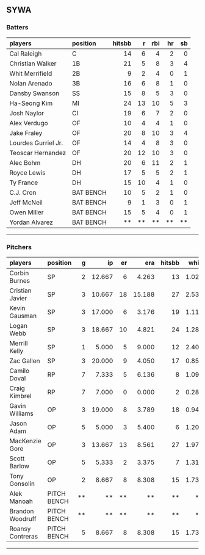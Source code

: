 ## SYWA

### Batters

 
|players             |position  | hitsbb|  r| rbi| hr| sb| 
|:-------------------|:---------|------:|--:|---:|--:|--:| 
|Cal Raleigh         |C         |     14|  6|   4|  2|  0| 
|Christian Walker    |1B        |     21|  5|   8|  3|  4| 
|Whit Merrifield     |2B        |      9|  2|   4|  0|  1| 
|Nolan Arenado       |3B        |     16|  6|   8|  1|  0| 
|Dansby Swanson      |SS        |     15|  8|   5|  3|  0| 
|Ha-Seong Kim        |MI        |     24| 13|  10|  5|  3| 
|Josh Naylor         |CI        |     19|  6|   7|  2|  0| 
|Alex Verdugo        |OF        |     10|  4|   4|  1|  0| 
|Jake Fraley         |OF        |     20|  8|  10|  3|  4| 
|Lourdes Gurriel Jr. |OF        |     14|  4|   8|  3|  0| 
|Teoscar Hernandez   |OF        |     20| 12|  10|  3|  0| 
|Alec Bohm           |DH        |     20|  6|  11|  2|  1| 
|Royce Lewis         |DH        |     17|  5|   5|  2|  1| 
|Ty France           |DH        |     15| 10|   4|  1|  0| 
|C.J. Cron           |BAT BENCH |     10|  5|   2|  1|  0| 
|Jeff McNeil         |BAT BENCH |      9|  1|   3|  0|  1| 
|Owen Miller         |BAT BENCH |     15|  5|   4|  0|  1| 
|Yordan Alvarez      |BAT BENCH |     **| **|  **| **| **| 


* * *

### Pitchers

 
|players          |position    |  g|     ip| er|    era| hitsbb|  whip| so|  w| sv| 
|:----------------|:-----------|--:|------:|--:|------:|------:|-----:|--:|--:|--:| 
|Corbin Burnes    |SP          |  2| 12.667|  6|  4.263|     13| 1.026| 10|  1|  0| 
|Cristian Javier  |SP          |  3| 10.667| 18| 15.188|     27| 2.531|  6|  0|  0| 
|Kevin Gausman    |SP          |  3| 17.000|  6|  3.176|     19| 1.118| 25|  1|  0| 
|Logan Webb       |SP          |  3| 18.667| 10|  4.821|     24| 1.286| 21|  1|  0| 
|Merrill Kelly    |SP          |  1|  5.000|  5|  9.000|     12| 2.400|  2|  0|  0| 
|Zac Gallen       |SP          |  3| 20.000|  9|  4.050|     17| 0.850| 20|  2|  0| 
|Camilo Doval     |RP          |  7|  7.333|  5|  6.136|      8| 1.091|  9|  0|  6| 
|Craig Kimbrel    |RP          |  7|  7.000|  0|  0.000|      2| 0.286| 12|  0|  3| 
|Gavin Williams   |OP          |  3| 19.000|  8|  3.789|     18| 0.947| 12|  0|  0| 
|Jason Adam       |OP          |  5|  5.000|  3|  5.400|      6| 1.200|  5|  0|  0| 
|MacKenzie Gore   |OP          |  3| 13.667| 13|  8.561|     27| 1.976| 20|  1|  0| 
|Scott Barlow     |OP          |  5|  5.333|  2|  3.375|      7| 1.312|  7|  0|  3| 
|Tony Gonsolin    |OP          |  2|  8.667|  8|  8.308|     15| 1.731|  6|  0|  0| 
|Alek Manoah      |PITCH BENCH | **|     **| **|     **|     **|    **| **| **| **| 
|Brandon Woodruff |PITCH BENCH | **|     **| **|     **|     **|    **| **| **| **| 
|Roansy Contreras |PITCH BENCH |  5|  8.667|  8|  8.308|     15| 1.731| 10|  0|  1| 


* * *



